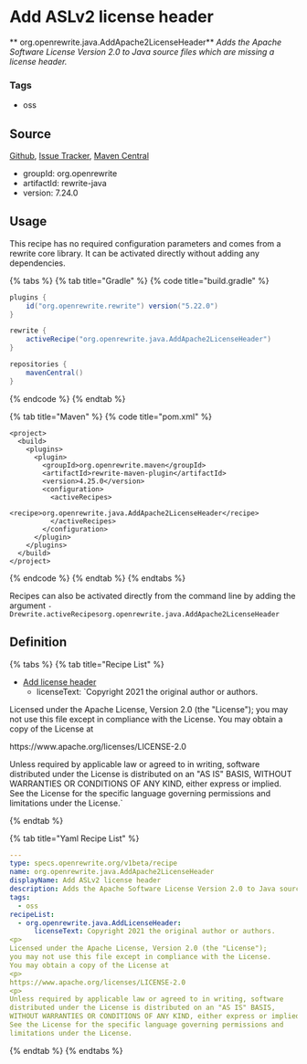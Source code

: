 # Add ASLv2 license header

** org.openrewrite.java.AddApache2LicenseHeader**
_Adds the Apache Software License Version 2.0 to Java source files which are missing a license header._

### Tags

* oss

## Source

[Github](https://github.com/openrewrite/rewrite), [Issue Tracker](https://github.com/openrewrite/rewrite/issues), [Maven Central](https://search.maven.org/artifact/org.openrewrite/rewrite-java/7.24.0/jar)

* groupId: org.openrewrite
* artifactId: rewrite-java
* version: 7.24.0


## Usage

This recipe has no required configuration parameters and comes from a rewrite core library. It can be activated directly without adding any dependencies.

{% tabs %}
{% tab title="Gradle" %}
{% code title="build.gradle" %}
```groovy
plugins {
    id("org.openrewrite.rewrite") version("5.22.0")
}

rewrite {
    activeRecipe("org.openrewrite.java.AddApache2LicenseHeader")
}

repositories {
    mavenCentral()
}

```
{% endcode %}
{% endtab %}

{% tab title="Maven" %}
{% code title="pom.xml" %}
```markup
<project>
  <build>
    <plugins>
      <plugin>
        <groupId>org.openrewrite.maven</groupId>
        <artifactId>rewrite-maven-plugin</artifactId>
        <version>4.25.0</version>
        <configuration>
          <activeRecipes>
            <recipe>org.openrewrite.java.AddApache2LicenseHeader</recipe>
          </activeRecipes>
        </configuration>
      </plugin>
    </plugins>
  </build>
</project>
```
{% endcode %}
{% endtab %}
{% endtabs %}

Recipes can also be activated directly from the command line by adding the argument `-Drewrite.activeRecipesorg.openrewrite.java.AddApache2LicenseHeader`

## Definition

{% tabs %}
{% tab title="Recipe List" %}
* [Add license header](../java/addlicenseheader.md)
  * licenseText: `Copyright 2021 the original author or authors.
<p>
Licensed under the Apache License, Version 2.0 (the "License");
you may not use this file except in compliance with the License.
You may obtain a copy of the License at
<p>
https://www.apache.org/licenses/LICENSE-2.0
<p>
Unless required by applicable law or agreed to in writing, software
distributed under the License is distributed on an "AS IS" BASIS,
WITHOUT WARRANTIES OR CONDITIONS OF ANY KIND, either express or implied.
See the License for the specific language governing permissions and
limitations under the License.`

{% endtab %}

{% tab title="Yaml Recipe List" %}
```yaml
---
type: specs.openrewrite.org/v1beta/recipe
name: org.openrewrite.java.AddApache2LicenseHeader
displayName: Add ASLv2 license header
description: Adds the Apache Software License Version 2.0 to Java source files which are missing a license header.
tags:
  - oss
recipeList:
  - org.openrewrite.java.AddLicenseHeader:
      licenseText: Copyright 2021 the original author or authors.
<p>
Licensed under the Apache License, Version 2.0 (the "License");
you may not use this file except in compliance with the License.
You may obtain a copy of the License at
<p>
https://www.apache.org/licenses/LICENSE-2.0
<p>
Unless required by applicable law or agreed to in writing, software
distributed under the License is distributed on an "AS IS" BASIS,
WITHOUT WARRANTIES OR CONDITIONS OF ANY KIND, either express or implied.
See the License for the specific language governing permissions and
limitations under the License.

```
{% endtab %}
{% endtabs %}
